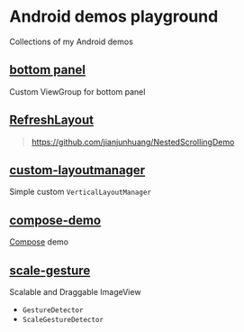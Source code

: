 # Android demos playground
Collections of my Android demos

## [bottom panel](/bottompanel)
Custom ViewGroup for bottom panel

## [RefreshLayout](/refreshlayout)
> https://github.com/jianjunhuang/NestedScrollingDemo

## [custom-layoutmanager](/custom-layoutmanager)
Simple custom `VerticalLayoutManager`

## [compose-demo](/compose-demo)
[Compose](https://developer.android.com/jetpack/compose/documentation) demo 

## [scale-gesture](/scale-gesture)
Scalable and Draggable ImageView

- `GestureDetector`
- `ScaleGestureDetector`
